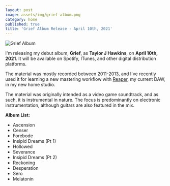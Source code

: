 ```yaml
---
layout: post
image: assets/img/grief-album.png
category: home
published: true
title: 'Grief Album Release - April 10th, 2021'
---
```

![Grief Album]({{taylorjhawkins.com}}/assets/img/grief-album.png)

I'm releasing my debut album, **Grief**, as **Taylor J Hawkins**, on **April 10th, 2021**. 
It will be available on Spotify, ITunes, and other digital distribution platforms. 

The material was mostly recorded between 2011-2013, and I've recently used it for learning a new mastering workflow with [Reaper](https://www.reaper.fm/), my current DAW, in my new home studio.

The material was originally intended as a video game soundtrack, and as such, it is instrumental in nature.  The focus is predominantly on electronic instrumentation, although guitars are also featured in the mix. 

**Album List:**  
- Ascension
- Censer
- Forebode
- Insipid Dreams (Pt 1)
- Hollowed
- Severance
- Insipid Dreams (Pt 2)
- Reckoning 
- Desperation
- Sero
- Melatonin
